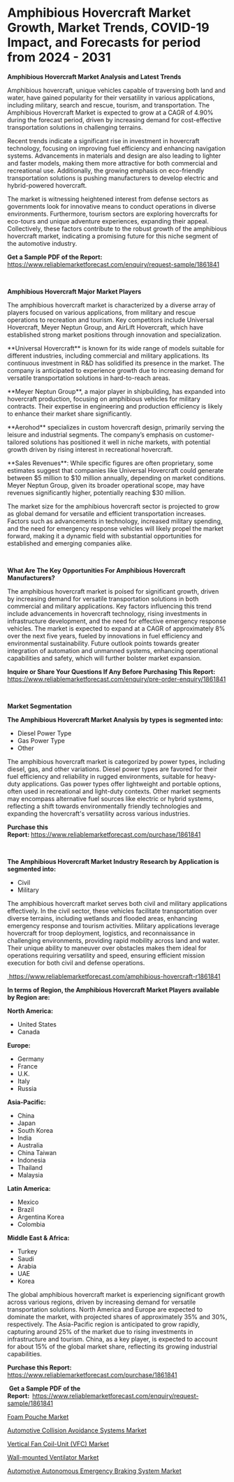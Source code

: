 <p><h1>Amphibious Hovercraft Market Growth, Market Trends, COVID-19 Impact, and Forecasts for period from 2024 - 2031</h1></p><p><strong>Amphibious Hovercraft Market Analysis and Latest Trends</strong></p>
<p><p>Amphibious hovercraft, unique vehicles capable of traversing both land and water, have gained popularity for their versatility in various applications, including military, search and rescue, tourism, and transportation. The Amphibious Hovercraft Market is expected to grow at a CAGR of 4.90% during the forecast period, driven by increasing demand for cost-effective transportation solutions in challenging terrains.</p><p>Recent trends indicate a significant rise in investment in hovercraft technology, focusing on improving fuel efficiency and enhancing navigation systems. Advancements in materials and design are also leading to lighter and faster models, making them more attractive for both commercial and recreational use. Additionally, the growing emphasis on eco-friendly transportation solutions is pushing manufacturers to develop electric and hybrid-powered hovercraft.</p><p>The market is witnessing heightened interest from defense sectors as governments look for innovative means to conduct operations in diverse environments. Furthermore, tourism sectors are exploring hovercrafts for eco-tours and unique adventure experiences, expanding their appeal. Collectively, these factors contribute to the robust growth of the amphibious hovercraft market, indicating a promising future for this niche segment of the automotive industry.</p></p>
<p><strong>Get a Sample PDF of the Report:&nbsp;</strong> <a href="https://www.reliablemarketforecast.com/enquiry/request-sample/1861841?utm_campaign=1117&utm_medium=2&utm_source=Github&utm_content=ia&utm_term=01112024&utm_id=amphibious-hovercraft">https://www.reliablemarketforecast.com/enquiry/request-sample/1861841</a></p>
<p>&nbsp;</p>
<p><strong>Amphibious Hovercraft Major Market Players</strong></p>
<p><p>The amphibious hovercraft market is characterized by a diverse array of players focused on various applications, from military and rescue operations to recreation and tourism. Key competitors include Universal Hovercraft, Meyer Neptun Group, and AirLift Hovercraft, which have established strong market positions through innovation and specialization.</p><p>**Universal Hovercraft** is known for its wide range of models suitable for different industries, including commercial and military applications. Its continuous investment in R&D has solidified its presence in the market. The company is anticipated to experience growth due to increasing demand for versatile transportation solutions in hard-to-reach areas.</p><p>**Meyer Neptun Group**, a major player in shipbuilding, has expanded into hovercraft production, focusing on amphibious vehicles for military contracts. Their expertise in engineering and production efficiency is likely to enhance their market share significantly.</p><p>**Aerohod** specializes in custom hovercraft design, primarily serving the leisure and industrial segments. The company’s emphasis on customer-tailored solutions has positioned it well in niche markets, with potential growth driven by rising interest in recreational hovercraft.</p><p>**Sales Revenues**: While specific figures are often proprietary, some estimates suggest that companies like Universal Hovercraft could generate between $5 million to $10 million annually, depending on market conditions. Meyer Neptun Group, given its broader operational scope, may have revenues significantly higher, potentially reaching $30 million.</p><p>The market size for the amphibious hovercraft sector is projected to grow as global demand for versatile and efficient transportation increases. Factors such as advancements in technology, increased military spending, and the need for emergency response vehicles will likely propel the market forward, making it a dynamic field with substantial opportunities for established and emerging companies alike.</p></p>
<p>&nbsp;</p>
<p><strong>What Are The Key Opportunities For Amphibious Hovercraft Manufacturers?</strong></p>
<p><p>The amphibious hovercraft market is poised for significant growth, driven by increasing demand for versatile transportation solutions in both commercial and military applications. Key factors influencing this trend include advancements in hovercraft technology, rising investments in infrastructure development, and the need for effective emergency response vehicles. The market is expected to expand at a CAGR of approximately 8% over the next five years, fueled by innovations in fuel efficiency and environmental sustainability. Future outlook points towards greater integration of automation and unmanned systems, enhancing operational capabilities and safety, which will further bolster market expansion.</p></p>
<p><strong>Inquire or Share Your Questions If Any Before Purchasing This Report:</strong> <a href="https://www.reliablemarketforecast.com/enquiry/pre-order-enquiry/1861841?utm_campaign=1117&utm_medium=2&utm_source=Github&utm_content=ia&utm_term=01112024&utm_id=amphibious-hovercraft">https://www.reliablemarketforecast.com/enquiry/pre-order-enquiry/1861841</a></p>
<p>&nbsp;</p>
<p><strong>Market Segmentation</strong></p>
<p><strong>The Amphibious Hovercraft Market Analysis by types is segmented into:</strong></p>
<p><ul><li>Diesel Power Type</li><li>Gas Power Type</li><li>Other</li></ul></p>
<p><p>The amphibious hovercraft market is categorized by power types, including diesel, gas, and other variations. Diesel power types are favored for their fuel efficiency and reliability in rugged environments, suitable for heavy-duty applications. Gas power types offer lightweight and portable options, often used in recreational and light-duty contexts. Other market segments may encompass alternative fuel sources like electric or hybrid systems, reflecting a shift towards environmentally friendly technologies and expanding the hovercraft's versatility across various industries.</p></p>
<p><strong>Purchase this Report:&nbsp;</strong><a href="https://www.reliablemarketforecast.com/purchase/1861841?utm_campaign=1117&utm_medium=2&utm_source=Github&utm_content=ia&utm_term=01112024&utm_id=amphibious-hovercraft">https://www.reliablemarketforecast.com/purchase/1861841</a></p>
<p>&nbsp;</p>
<p><strong>The Amphibious Hovercraft Market Industry Research by Application is segmented into:</strong></p>
<p><ul><li>Civil</li><li>Military</li></ul></p>
<p><p>The amphibious hovercraft market serves both civil and military applications effectively. In the civil sector, these vehicles facilitate transportation over diverse terrains, including wetlands and flooded areas, enhancing emergency response and tourism activities. Military applications leverage hovercraft for troop deployment, logistics, and reconnaissance in challenging environments, providing rapid mobility across land and water. Their unique ability to maneuver over obstacles makes them ideal for operations requiring versatility and speed, ensuring efficient mission execution for both civil and defense operations.</p></p>
<p><a href="https://www.reliablemarketforecast.com/amphibious-hovercraft-r1861841?utm_campaign=1117&utm_medium=2&utm_source=Github&utm_content=ia&utm_term=01112024&utm_id=amphibious-hovercraft">&nbsp;https://www.reliablemarketforecast.com/amphibious-hovercraft-r1861841</a></p>
<p><strong>In terms of Region, the Amphibious Hovercraft Market Players available by Region are:</strong></p>
<p>
    <p> <strong> North America: </strong>
        <ul>
            <li>United States</li>
            <li>Canada</li>
        </ul>
        </p> 
    <p> <strong> Europe: </strong>
        <ul>
            <li>Germany</li>
            <li>France</li>
            <li>U.K.</li>
            <li>Italy</li>
            <li>Russia</li>
        </ul>
        </p> 
    <p> <strong> Asia-Pacific: </strong>
        <ul>
            <li>China</li>
            <li>Japan</li>
            <li>South Korea</li>
            <li>India</li>
            <li>Australia</li>
            <li>China Taiwan</li>
            <li>Indonesia</li>
            <li>Thailand</li>
            <li>Malaysia</li>
        </ul>
        </p> 
    <p> <strong> Latin America: </strong>
        <ul>
            <li>Mexico</li>
            <li>Brazil</li>
            <li>Argentina Korea</li>
            <li>Colombia</li>
        </ul>
        </p> 
    <p> <strong> Middle East & Africa: </strong>
        <ul>
            <li>Turkey</li>
            <li>Saudi</li>
            <li>Arabia</li>
            <li>UAE</li>
            <li>Korea</li>
        </ul>
    </p>
    </p>
<p><p>The global amphibious hovercraft market is experiencing significant growth across various regions, driven by increasing demand for versatile transportation solutions. North America and Europe are expected to dominate the market, with projected shares of approximately 35% and 30%, respectively. The Asia-Pacific region is anticipated to grow rapidly, capturing around 25% of the market due to rising investments in infrastructure and tourism. China, as a key player, is expected to account for about 15% of the global market share, reflecting its growing industrial capabilities.</p></p>
<p><strong>Purchase this Report: </strong><a href="https://www.reliablemarketforecast.com/purchase/1861841?utm_campaign=1117&utm_medium=2&utm_source=Github&utm_content=ia&utm_term=01112024&utm_id=amphibious-hovercraft">https://www.reliablemarketforecast.com/purchase/1861841</a></p>
<p>&nbsp;<strong>Get a Sample PDF of the Report:&nbsp;&nbsp;</strong><a href="https://www.reliablemarketforecast.com/enquiry/request-sample/1861841?utm_campaign=1117&utm_medium=2&utm_source=Github&utm_content=ia&utm_term=01112024&utm_id=amphibious-hovercraft">https://www.reliablemarketforecast.com/enquiry/request-sample/1861841</a></p>
<p><strong></strong></p>
<p><p><a href="https://www.linkedin.com/pulse/foam-pouche-market-research-report-exploring-size-revenue-6ek1c?utm_campaign=1117&utm_medium=2&utm_source=Github&utm_content=ia&utm_term=01112024&utm_id=amphibious-hovercraft">Foam Pouche Market</a></p><p><a href="https://github.com/siennagx1ahafter/Market-Research-Report-List-1/blob/main/automotive-collision-avoidance-systems-market.md?utm_campaign=1117&utm_medium=2&utm_source=Github&utm_content=ia&utm_term=01112024&utm_id=amphibious-hovercraft">Automotive Collision Avoidance Systems Market</a></p><p><a href="https://issuu.com/reportprime-2/docs/vertical-fan-coil-unit-vfc-market-s_e6681d2c0c7a2e?utm_campaign=1117&utm_medium=2&utm_source=Github&utm_content=ia&utm_term=01112024&utm_id=amphibious-hovercraft">Vertical Fan Coil-Unit (VFC) Market</a></p><p><a href="https://issuu.com/reportprime-2/docs/wall-mounted-ventilator-market-size_c6077f52dbce1c?utm_campaign=1117&utm_medium=2&utm_source=Github&utm_content=ia&utm_term=01112024&utm_id=amphibious-hovercraft">Wall-mounted Ventilator Market</a></p><p><a href="https://github.com/cairotmbrowne3cq/Market-Research-Report-List-1/blob/main/automotive-autonomous-emergency-braking-system-market.md?utm_campaign=1117&utm_medium=2&utm_source=Github&utm_content=ia&utm_term=01112024&utm_id=amphibious-hovercraft">Automotive Autonomous Emergency Braking System Market</a></p></p>